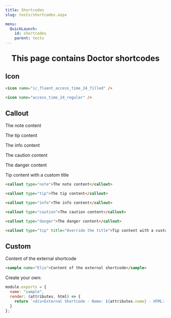 ```yaml
---
title: Shortcodes
slug: tests/shortcodes.aspx

menu:
  QuickLaunch:
    id: shortcodes
    parent: tests
---
```



<p style="text-align:center;font-weight:bold;font-size:25px">This page contains Doctor shortcodes</p>

## Icon

<icon name="ic_fluent_access_time_24_filled" />

<icon name="access_time_24_regular" />

```html
<icon name="ic_fluent_access_time_24_filled" />

<icon name="access_time_24_regular" />
```

## Callout

<callout type="note">The note content</callout>

<callout type="tip">The tip content</callout>

<callout type="info">The info content</callout>

<callout type="caution">The caution content</callout>

<callout type="danger">The danger content</callout>

<callout type="tip" title="Override the title">Tip content with a custom title</callout>

```html
<callout type="note">The note content</callout>

<callout type="tip">The tip content</callout>

<callout type="info">The info content</callout>

<callout type="caution">The caution content</callout>

<callout type="danger">The danger content</callout>

<callout type="tip" title="Override the title">Tip content with a custom title</callout>
```

## Custom

<sample name="Elio">Content of the external shortcode</sample>

```html
<sample name="Elio">Content of the external shortcode</sample>
```

Create your own:

```javascript
module.exports = {
  name: "sample",
  render: (attributes, html) => {
    return `<div>External Shortcode - Name: ${attributes.name} - HTML: ${html}</div>`
  }
};
```